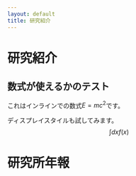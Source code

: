 ```yaml
---
layout: default
title: 研究紹介
---
```


# 研究紹介

## 数式が使えるかのテスト

これはインラインでの数式$E=mc^2$です。

ディスプレイスタイルも試してみます。
$$\int dx f(x)$$
# 研究所年報
